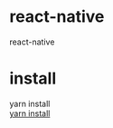 # react-native
react-native

# install
yarn install  
[yarn install](https://classic.yarnpkg.com/en/docs/cli/install/)
